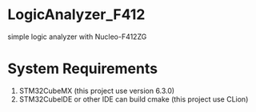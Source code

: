 # LogicAnalyzer_F412
simple logic analyzer with Nucleo-F412ZG

# System Requirements
1. STM32CubeMX (this project use version 6.3.0)
2. STM32CubeIDE or other IDE can build cmake (this project use CLion)